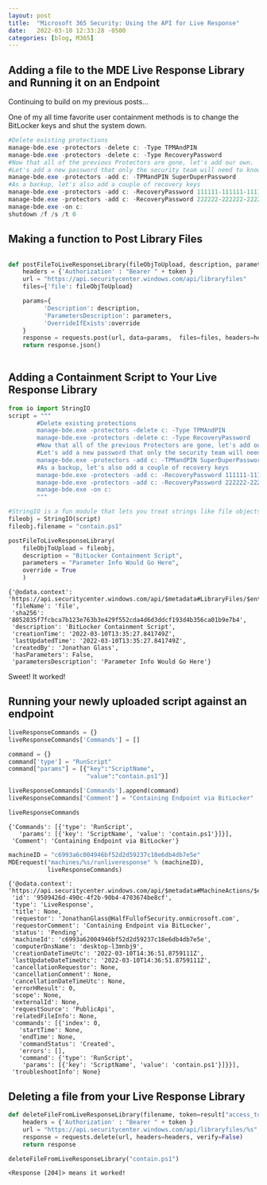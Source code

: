 ```yaml
---
layout: post
title:  "Microsoft 365 Security: Using the API for Live Response"
date:   2022-03-10 12:33:28 -0500
categories: [blog, M365]
---
```


## Adding a file to the MDE Live Response Library and Running it on an Endpoint

Continuing to build on my previous posts...

One of my all time favorite user containment methods is to change the BitLocker keys and shut the system down.  

```powershell
#Delete existing protections
manage-bde.exe -protectors -delete c: -Type TPMAndPIN
manage-bde.exe -protectors -delete c: -Type RecoveryPassword
#Now that all of the previous Protectors are gone, let's add our own.
#Let's add a new password that only the security team will need to know.
manage-bde.exe -protectors -add c: -TPMandPIN SuperDuperPassword
#As a backup, let's also add a couple of recovery keys
manage-bde.exe -protectors -add c: -RecoveryPassword 111111-111111-111111-111111-111111-111111-111111-111111 
manage-bde.exe -protectors -add c: -RecoveryPassword 222222-222222-222222-222222-222222-222222-222222-222222 
manage-bde.exe -on c:
shutdown /f /s /t 0
```
## Making a function to Post Library Files

```python

def postFileToLiveResponseLibrary(fileObjToUpload, description, parameters="", override = False, token=result["access_token"]):
    headers = {'Authorization' : "Bearer " + token }
    url = "https://api.securitycenter.windows.com/api/libraryfiles"
    files={'file': fileObjToUpload}

    params={
          'Description': description,
          'ParametersDescription': parameters,
          'OverrideIfExists':override
    }
    response = requests.post(url, data=params,  files=files, headers=headers, verify=False)
    return response.json()
    
```

## Adding a Containment Script to Your Live Response Library


```python
from io import StringIO 
script = """
        #Delete existing protections
        manage-bde.exe -protectors -delete c: -Type TPMAndPIN
        manage-bde.exe -protectors -delete c: -Type RecoveryPassword
        #Now that all of the previous Protectors are gone, let's add our own.
        #Let's add a new password that only the security team will need to know.
        manage-bde.exe -protectors -add c: -TPMandPIN SuperDuperPassword
        #As a backup, let's also add a couple of recovery keys
        manage-bde.exe -protectors -add c: -RecoveryPassword 111111-111111-111111-111111-111111-111111-111111-111111 
        manage-bde.exe -protectors -add c: -RecoveryPassword 222222-222222-222222-222222-222222-222222-222222-222222 
        manage-bde.exe -on c:
        """

#StringIO is a fun module that lets you treat strings like file objects. 
fileobj = StringIO(script)
fileobj.filename = "contain.ps1"

postFileToLiveResponseLibrary(
    fileObjToUpload = fileobj,
    description = "BitLocker Containment Script",
    parameters = "Parameter Info Would Go Here",
    override = True
    )
```




    {'@odata.context': 'https://api.securitycenter.windows.com/api/$metadata#LibraryFiles/$entity',
     'fileName': 'file',
     'sha256': '8052835f7fcbca7b123e763b3e429f552cda4d6d3ddcf193d4b356ca01b9e7b4',
     'description': 'BitLocker Containment Script',
     'creationTime': '2022-03-10T13:35:27.841749Z',
     'lastUpdatedTime': '2022-03-10T13:35:27.841749Z',
     'createdBy': 'Jonathan Glass',
     'hasParameters': False,
     'parametersDescription': 'Parameter Info Would Go Here'}

Sweet! It worked!

## Running your newly uploaded script against an endpoint


```python
liveResponseCommands = {}
liveResponseCommands['Commands'] = []

command = {}
command['type'] = "RunScript"
command["params"] = [{"key":"ScriptName",
                      "value":"contain.ps1"}]

liveResponseCommands['Commands'].append(command)
liveResponseCommands['Comment'] = "Containing Endpoint via BitLocker"

liveResponseCommands

```




    {'Commands': [{'type': 'RunScript',
       'params': [{'key': 'ScriptName', 'value': 'contain.ps1'}]}],
     'Comment': 'Containing Endpoint via BitLocker'}




```python
machineID = "c6993a6c004946bf52d2d59237c18e6db4db7e5e"
MDErequest("machines/%s/runliveresponse" % (machineID),
           liveResponseCommands)
```




    {'@odata.context': 'https://api.securitycenter.windows.com/api/$metadata#MachineActions/$entity',
     'id': '9509426d-490c-4f2b-90b4-4703674be8cf',
     'type': 'LiveResponse',
     'title': None,
     'requestor': 'JonathanGlass@HalfFullofSecurity.onmicrosoft.com',
     'requestorComment': 'Containing Endpoint via BitLocker',
     'status': 'Pending',
     'machineId': 'c6993a62004946bf52d2d59237c18e6db4db7e5e',
     'computerDnsName': 'desktop-l3mnbj9',
     'creationDateTimeUtc': '2022-03-10T14:36:51.8759111Z',
     'lastUpdateDateTimeUtc': '2022-03-10T14:36:51.8759111Z',
     'cancellationRequestor': None,
     'cancellationComment': None,
     'cancellationDateTimeUtc': None,
     'errorHResult': 0,
     'scope': None,
     'externalId': None,
     'requestSource': 'PublicApi',
     'relatedFileInfo': None,
     'commands': [{'index': 0,
       'startTime': None,
       'endTime': None,
       'commandStatus': 'Created',
       'errors': [],
       'command': {'type': 'RunScript',
        'params': [{'key': 'ScriptName', 'value': 'contain.ps1'}]}}],
     'troubleshootInfo': None}



## Deleting a file from your Live Response Library


```python
def deleteFileFromLiveResponseLibrary(filename, token=result["access_token"]):
    headers = {'Authorization' : "Bearer " + token }
    url = "https://api.securitycenter.windows.com/api/libraryfiles/%s" % (filename)
    response = requests.delete(url, headers=headers, verify=False)
    return response

deleteFileFromLiveResponseLibrary("contain.ps1")

```


    <Response [204]> means it worked!
